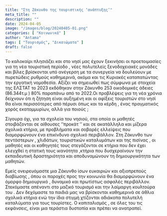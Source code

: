 ```yaml
---
title: "Στη Ζάκυνθο της τουριστικής ‘ανάπτυξης’"
meta_title: ""
description: ""
date: 2024-04-05
image: "/images/blog/20240405-01.png"
categories: [ "Κοινωνικά" ]
author: "Antama"
tags: [ "Τουρισμός", "Δικαιώματα" ]
draft: false
---
```


Το καλοκαίρι πλησιάζει και στο νησί μας έχουν ξεκινήσει οι προετοιμασίες για τη νέα τουριστική περίοδο , νέες πολυτελείς
ξενοδοχειακές μονάδες και βίλες βρίσκονται υπό ανέγερση με τα συνεργεία να δουλεύουν με πυρετώδεις ρυθμούς καθημερινά,
ακόμα και τις Κυριακές καταπατώντας την εργατική νομοθεσία. Αξίζει να σημειωθεί πως σύμφωνα με στοιχεία της ΕΛΣΤΑΤ το
2023 εκδόθηκαν στην Ζάκυνθο 253 οικοδομικές άδειες (86.344τ.μ ) 80% παραπάνω από το 2022.Οι προβλέψεις για τη νέα χρόνια
δείχνουν ότι η ζήτηση είναι αυξημένη και οι αφίξεις τουριστών στο νησί θα είναι περισσότερες από πέρυσι όπως και τα
κέρδη , ένας πραγματικός χορός εκατομμυρίων, αλλά για ποιούς ;

Σίγουρα όχι, για τα σχολεία του νησιού, στα οποία οι μαθητές στοιβάζονται σε αίθουσες ‘’προκάτ ’’ και σε ακατάλληλα και
μίζερα σχολικά κτήρια, με προβλήματα και σοβαρές ελλείψεις που διαμορφώνουν ένα επικίνδυνο σχολικό περιβάλλον. Στη
Ζάκυνθο των πεντάστερων , χλιδάτων, τουριστικών καταλυμάτων και της πισίνας , οι μαθητές και οι καθηγητές τους
στεγάζονται σε κτήρια που δεν έχει ελεγχθεί η στατική τους ικανότητα ,κτήρια που δυσχεραίνουν την εκπαιδευτική
δραστηριότητα και αποδυναμώνουν τη δημιουργικότητα των μαθητών.

Εμείς ονειρευόμαστε μια Ζάκυνθο ίσων ευκαιριών και αξιοπρεπούς διαβίωσης , όπου οι παροχές προς την κοινωνία θα
διαμορφώνουν ένα όμορφο δημιουργικό , δυναμικό και πρωτίστως ασφαλές περιβάλλον. Στεκόμαστε απέναντι στο μαζικό τουρισμό
και την λαίμαργη κουλτούρα του . Δεν δεχόμαστε τα παιδιά μας να βρίσκονται καθημερινά σε άθλια σχολικά κτήρια ενώ την
ίδια στιγμή χτίζονται αδιάκοπα πολυτελή καταλύματα για τους τουρίστες. Ο καπιταλισμός , σε όλες του τις εκφάνσεις, είναι
μια τεράστια δυστοπία και πρέπει να ανατραπεί.
